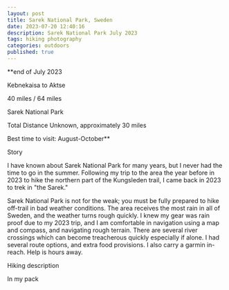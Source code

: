 ```yaml
---
layout: post
title: Sarek National Park, Sweden
date: 2023-07-20 12:40:16
description: Sarek National Park July 2023
tags: hiking photography
categories: outdoors
published: true
---
```


\*\*end of July 2023

Kebnekaisa to Aktse

40 miles / 64 miles

Sarek National Park

Total Distance Unknown, approximately 30 miles

Best time to visit: August-October\*\*

Story

I have known about Sarek National Park for many years, but I never had the time to go in the summer. Following my trip to the area the year before in 2023 to hike the northern part of the Kungsleden trail, I came back in 2023 to trek in "the Sarek."

Sarek National Park is not for the weak; you must be fully prepared to hike off-trail in bad weather conditions. The area receives the most rain in all of Sweden, and the weather turns rough quickly. I knew my gear was rain proof due to my 2023 trip, and I am comfortable in navigation using a map and compass, and navigating rough terrain. There are several river crossings which can become treacherous quickly especially if alone. I had several route options, and extra food provisions. I also carry a garmin in-reach. Help is hours away.

Hiking description

In my pack
